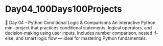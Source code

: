 # Day04_100Days100Projects
🔢 Day 04 – Python Conditional Logic &amp; Comparisons An interactive Python mini-project that practices conditional statements, logical operators, and decision-making using user inputs. Includes number comparison, nested if-else, and smart logic flow — ideal for mastering Python fundamentals.
